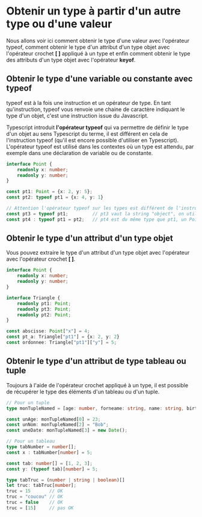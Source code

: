 # Obtenir un type à partir d'un autre type ou d'une valeur
Nous allons voir ici comment obtenir le type d'une valeur avec l'opérateur typeof, comment obtenir le type d'un attribut d'un type objet avec l'opérateur crochet **\[ \]** appliqué à un type et enfin comment obtenir le type des attributs d'un type objet avec l'opérateur **keyof**.
## Obtenir le type d'une variable ou constante avec **typeof**
typeof est à la fois une instruction et un opérateur de type.
En tant qu'instruction, typeof vous renvoie une chaine de caractère indiquant le type d'un objet, c'est une instruction issue du Javascript.

Typescript introduit **l'opérateur typeof** qui va permettre de définir le type d'un objet au sens Typescript du terme, il est différent en cela de l'instruction typeof (qu'il est encore possible d'utiliser en Typescript). L'opérateur typeof est utilisé dans les contextes où un type est attendu, par exemple dans une déclaration de variable ou de constante.

```typescript
interface Point {
    readonly x: number;
    readonly y: number;
}

const pt1: Point = {x: 2, y: 5};
const pt2: typeof pt1 = {x: 4, y: 1}

// Attention l'opérateur typeof sur les types est différent de l'instruction typeof
const pt3 = typeof pt1;         // pt3 vaut la string "object", on utilise ici l'instruction typeof
const pt4 : typeof pt1 = pt2;   // pt4 est du même type que pt1, un Point
```

<!-- <iframe style="width: 100%; height: 500px" src="https://www.typescriptlang.org/play?#code/JYOwLgpgTgZghgYwgAgAoHtRmQbwFDKHJQRwAm6IANgJ7IAeAXMiAK4C2ARtANwFElylWshrM2XXngC+ePAkoBnbAAcwARmYYsyALy4myAEwAaUcwCs0vgpDLkao8zA0VEdDAca9B5gBYzMWR1WTwAejDkAEEwSHBgSmQqAHJ0FQBLqDhIVihkFzcPZEVcpIhFfNdy5HLsMmAYGEyIcGQyFBTQZShWBDAEkErCmHklVTAAZh8C9081dR5kCK8pgDc4VmwqOGKwKFAAc2QAInROACsIPuPRu3G-ZGcqovmfRz5bxXQqCAA6KnQBwAFPMAJSfb5-AHAxzg2xfH7-QEgyZwpSQpEwsB+cFAA" > </iframe> -->

## Obtenir le type d'un attribut d'un type objet
Vous pouvez extraire le type d'un attribut d'un type objet avec l'opérateur avec l'opérateur crochet **\[ \]**.

```typescript
interface Point {
    readonly x: number;
    readonly y: number;
}

interface Triangle {
    readonly pt1: Point;
    readonly pt3: Point;
    readonly pt2: Point;
}

const abscisse: Point["x"] = 4;
const pt_a: Triangle["pt1"] = {x: 2, y: 2}
const ordonnee: Triangle["pt1"]["y"] = 5;
```

## Obtenir le type d'un attribut de type tableau ou tuple
Toujours à l'aide de l'opérateur crochet appliqué à un type, il est possible de récupérer le type des éléments d'un tableau ou d'un tuple.

```typescript
// Pour un tuple
type monTupleNamed = [age: number, forneame: string, name: string, birthday: Date];

const unAge: monTupleNamed[0] = 23;
const unNom: monTupleNamed[2] = "Bob";
const uneDate: monTupleNamed[3] = new Date();

// Pour un tableau
type tabNumber = number[];
const x : tabNumber[number] = 5;

const tab: number[] = [1, 2, 3];
const y: (typeof tab)[number] = 5;

type tabTruc = (number | string | boolean)[]
let truc: tabTruc[number];
truc = 15       // OK
truc = "coucou" // OK
truc = false    // OK
truc = [15]     // pas OK
```
